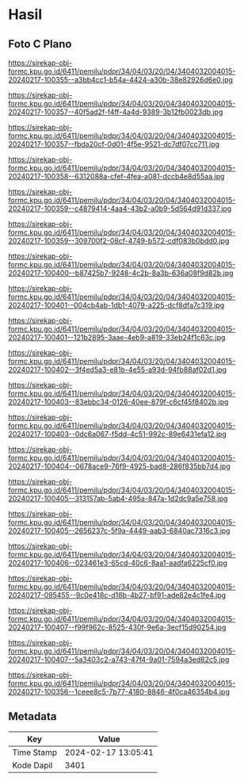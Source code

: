 # Hasil

## Foto C Plano

https://sirekap-obj-formc.kpu.go.id/6411/pemilu/pdpr/34/04/03/20/04/3404032004015-20240217-100355--a3bb4cc1-b54a-4424-a30b-38e82926d6e0.jpg

https://sirekap-obj-formc.kpu.go.id/6411/pemilu/pdpr/34/04/03/20/04/3404032004015-20240217-100357--40f5ad2f-f4ff-4a4d-9389-3b12fb0023db.jpg

https://sirekap-obj-formc.kpu.go.id/6411/pemilu/pdpr/34/04/03/20/04/3404032004015-20240217-100357--fbda20cf-0d01-4f5e-9521-dc7df07cc711.jpg

https://sirekap-obj-formc.kpu.go.id/6411/pemilu/pdpr/34/04/03/20/04/3404032004015-20240217-100358--6312088a-cfef-4fea-a081-dccb4e8d55aa.jpg

https://sirekap-obj-formc.kpu.go.id/6411/pemilu/pdpr/34/04/03/20/04/3404032004015-20240217-100359--c4879414-4aa4-43b2-a0b9-5d564d91d337.jpg

https://sirekap-obj-formc.kpu.go.id/6411/pemilu/pdpr/34/04/03/20/04/3404032004015-20240217-100359--309700f2-08cf-4749-b572-cdf083b0bdd0.jpg

https://sirekap-obj-formc.kpu.go.id/6411/pemilu/pdpr/34/04/03/20/04/3404032004015-20240217-100400--b87425b7-9248-4c2b-8a3b-636a08f9d82b.jpg

https://sirekap-obj-formc.kpu.go.id/6411/pemilu/pdpr/34/04/03/20/04/3404032004015-20240217-100401--004cb4ab-1db1-4079-a225-dcf8dfa7c319.jpg

https://sirekap-obj-formc.kpu.go.id/6411/pemilu/pdpr/34/04/03/20/04/3404032004015-20240217-100401--121b2895-3aae-4eb9-a819-33eb24f1c63c.jpg

https://sirekap-obj-formc.kpu.go.id/6411/pemilu/pdpr/34/04/03/20/04/3404032004015-20240217-100402--3f4ed5a3-e81b-4e55-a93d-94fb88af02d1.jpg

https://sirekap-obj-formc.kpu.go.id/6411/pemilu/pdpr/34/04/03/20/04/3404032004015-20240217-100403--83ebbc34-0126-40ee-879f-c6cf45f8402b.jpg

https://sirekap-obj-formc.kpu.go.id/6411/pemilu/pdpr/34/04/03/20/04/3404032004015-20240217-100403--0dc6a067-f5dd-4c51-992c-89e6431efa12.jpg

https://sirekap-obj-formc.kpu.go.id/6411/pemilu/pdpr/34/04/03/20/04/3404032004015-20240217-100404--0678ace9-76f9-4925-bad8-286f835bb7d4.jpg

https://sirekap-obj-formc.kpu.go.id/6411/pemilu/pdpr/34/04/03/20/04/3404032004015-20240217-100405--313157ab-5ab4-495a-847a-1d2dc9a5e758.jpg

https://sirekap-obj-formc.kpu.go.id/6411/pemilu/pdpr/34/04/03/20/04/3404032004015-20240217-100405--2656237c-5f9a-4449-aab3-6840ac7316c3.jpg

https://sirekap-obj-formc.kpu.go.id/6411/pemilu/pdpr/34/04/03/20/04/3404032004015-20240217-100406--023461e3-65cd-40c6-8aa1-aadfa6225cf0.jpg

https://sirekap-obj-formc.kpu.go.id/6411/pemilu/pdpr/34/04/03/20/04/3404032004015-20240217-095455--9c0e418c-d18b-4b27-bf91-ade82e4c1fe4.jpg

https://sirekap-obj-formc.kpu.go.id/6411/pemilu/pdpr/34/04/03/20/04/3404032004015-20240217-100407--f99f962c-8525-430f-9e6a-3ecf15d90254.jpg

https://sirekap-obj-formc.kpu.go.id/6411/pemilu/pdpr/34/04/03/20/04/3404032004015-20240217-100407--5a3403c2-a743-47f4-9a01-7594a3ed82c5.jpg

https://sirekap-obj-formc.kpu.go.id/6411/pemilu/pdpr/34/04/03/20/04/3404032004015-20240217-100356--1ceee8c5-7b77-4180-8846-4f0ca46354b4.jpg


## Metadata

| Key        | Value               |
| ---------- | ------------------- |
| Time Stamp | 2024-02-17 13:05:41 |
| Kode Dapil | 3401                |



